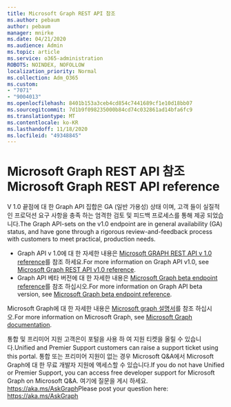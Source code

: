 ```yaml
---
title: Microsoft Graph REST API 참조
ms.author: pebaum
author: pebaum
manager: mnirke
ms.date: 04/21/2020
ms.audience: Admin
ms.topic: article
ms.service: o365-administration
ROBOTS: NOINDEX, NOFOLLOW
localization_priority: Normal
ms.collection: Adm_O365
ms.custom:
- "7071"
- "9004013"
ms.openlocfilehash: 8401b153a3ceb4cd854c7441689cf1e10d18bb07
ms.sourcegitcommit: 7d1b9f098235000b84cd74c032861ad14bfa6fc9
ms.translationtype: MT
ms.contentlocale: ko-KR
ms.lasthandoff: 11/18/2020
ms.locfileid: "49348845"
---
```

# <a name="microsoft-graph-rest-api-reference"></a><span data-ttu-id="beb8f-102">Microsoft Graph REST API 참조</span><span class="sxs-lookup"><span data-stu-id="beb8f-102">Microsoft Graph REST API reference</span></span>

<span data-ttu-id="beb8f-103">V 1.0 끝점에 대 한 Graph API 집합은 GA (일반 가용성) 상태 이며, 고객 들이 실질적인 프로덕션 요구 사항을 충족 하는 엄격한 검토 및 피드백 프로세스를 통해 제공 되었습니다.</span><span class="sxs-lookup"><span data-stu-id="beb8f-103">The Graph API-sets on the v1.0 endpoint are in general availability (GA) status, and have gone through a rigorous review-and-feedback process with customers to meet practical, production needs.</span></span>

- <span data-ttu-id="beb8f-104">Graph API v 1.0에 대 한 자세한 내용은 [Microsoft GRAPH REST API v 1.0 reference](https://docs.microsoft.com/graph/api/overview?toc=.%2Fref%2Ftoc.json&view=graph-rest-1.0&preserve-view=true)를 참조 하세요.</span><span class="sxs-lookup"><span data-stu-id="beb8f-104">For more information on Graph API v1.0, see [Microsoft Graph REST API v1.0 reference](https://docs.microsoft.com/graph/api/overview?toc=.%2Fref%2Ftoc.json&view=graph-rest-1.0&preserve-view=true).</span></span> 
- <span data-ttu-id="beb8f-105">Graph API 베타 버전에 대 한 자세한 내용은 [Microsoft Graph beta endpoint reference](https://docs.microsoft.com/graph/api/overview?toc=.%2Fref%2Ftoc.json&view=graph-rest-beta&preserve-view=true)를 참조 하십시오.</span><span class="sxs-lookup"><span data-stu-id="beb8f-105">For more information on Graph API beta version, see [Microsoft Graph beta endpoint reference](https://docs.microsoft.com/graph/api/overview?toc=.%2Fref%2Ftoc.json&view=graph-rest-beta&preserve-view=true).</span></span>

<span data-ttu-id="beb8f-106">Microsoft Graph에 대 한 자세한 내용은 [Microsoft graph 설명서](https://docs.microsoft.com/graph/)를 참조 하십시오.</span><span class="sxs-lookup"><span data-stu-id="beb8f-106">For more information on Microsoft Graph, see [Microsoft Graph documentation](https://docs.microsoft.com/graph/).</span></span>

<span data-ttu-id="beb8f-107">통합 및 프리미어 지원 고객은이 포털을 사용 하 여 지원 티켓을 올릴 수 있습니다.</span><span class="sxs-lookup"><span data-stu-id="beb8f-107">Unified and Premier Support customers can raise a support ticket using this portal.</span></span> <span data-ttu-id="beb8f-108">통합 또는 프리미어 지원이 없는 경우 Microsoft Q&A에서 Microsoft Graph에 대 한 무료 개발자 지원에 액세스할 수 있습니다.</span><span class="sxs-lookup"><span data-stu-id="beb8f-108">If you do not have Unified or Premier Support, you can access free developer support for Microsoft Graph on Microsoft Q&A.</span></span> <span data-ttu-id="beb8f-109">여기에 질문을 게시 하세요. https://aka.ms/AskGraph</span><span class="sxs-lookup"><span data-stu-id="beb8f-109">Please post your question here: https://aka.ms/AskGraph</span></span>
